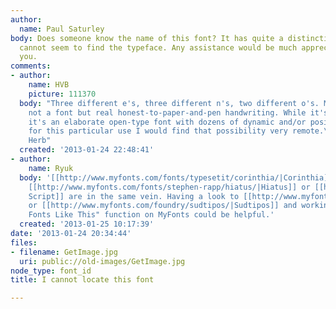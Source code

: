 ```yaml
---
author:
  name: Paul Saturley
body: Does someone know the name of this font? It has quite a distinctive x but I
  cannot seem to find the typeface. Any assistance would be much appreciated. Thank
  you.
comments:
- author:
    name: HVB
    picture: 111370
  body: "Three different e's, three different n's, two different o's. Most likely
    not a font but real honest-to-paper-and-pen handwriting. While it's possible that
    it's an elaborate open-type font with dozens of dynamic and/or positional alternates,
    for this particular use I would find that possibility very remote.\r\n\r\n  -
    Herb"
  created: '2013-01-24 22:48:41'
- author:
    name: Ryuk
  body: '[[http://www.myfonts.com/fonts/typesetit/corinthia/|Corinthia]], [[http://www.myfonts.com/fonts/typesetit/allura|Allura]],
    [[http://www.myfonts.com/fonts/stephen-rapp/hiatus/|Hiatus]] or [[http://www.myfonts.com/fonts/stephen-rapp/montague-script/|Montague
    Script]] are in the same vein. Having a look to [[http://www.myfonts.com/foundry/TypeSETit/|TypSETit]]
    or [[http://www.myfonts.com/foundry/sudtipos/|Sudtipos]] and working with "More
    Fonts Like This" function on MyFonts could be helpful.'
  created: '2013-01-25 10:17:39'
date: '2013-01-24 20:34:44'
files:
- filename: GetImage.jpg
  uri: public://old-images/GetImage.jpg
node_type: font_id
title: I cannot locate this font

---
```

